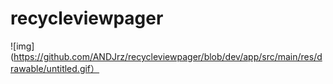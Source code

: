 # recycleviewpager
![img](https://github.com/ANDJrz/recycleviewpager/blob/dev/app/src/main/res/drawable/untitled.gif）
